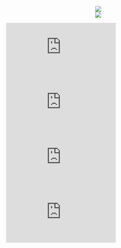 <div align="center">
<a href="https://discord.com/users/852798440680456212"><img src="https://lanyard-profile-readme.vercel.app/api/852798440680456212?borderRadius=25px&bg=#282a36" /></a>
</div>
<div align="center"><a href="https://discord.com/users/852798440680456212"><img src="https://metrics.lecoq.io/Trker4ktas?languages=1&gists=1&followup=1"/></a></div>

[![stars](https://img.shields.io/github/stars/Trker4ktas/README.md?color=yellow&logo=github&style=for-the-badge)](https://github.com/Trker4ktas/README.md)
[![license](https://img.shields.io/github/license/Trker4ktas/README.md?logo=github&style=for-the-badge)](https://github.com/Trker4ktas/README.md)
[![forks](https://img.shields.io/github/forks/Trker4ktas/README.md?color=green&logo=github&style=for-the-badge)](https://github.com/Trker4ktas/README.md)
[![issues](https://img.shields.io/github/issues/Trker4ktas/README.md?color=red&logo=github&style=for-the-badge)](https://github.com/Trker4ktas/README.md)
